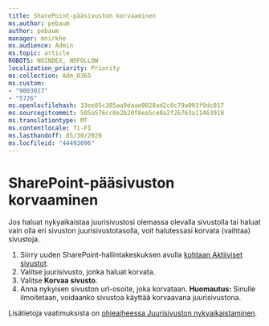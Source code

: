 ```yaml
---
title: SharePoint-pääsivuston korvaaminen
ms.author: pebaum
author: pebaum
manager: mnirkhe
ms.audience: Admin
ms.topic: article
ROBOTS: NOINDEX, NOFOLLOW
localization_priority: Priority
ms.collection: Adm_O365
ms.custom:
- "9003017"
- "5726"
ms.openlocfilehash: 33ee85c305aa9daae0028ad2c0c79a003f9dc017
ms.sourcegitcommit: 505a576cc0e2b20f8ea5ce0a2f26763a11463918
ms.translationtype: MT
ms.contentlocale: fi-FI
ms.lasthandoff: 05/30/2020
ms.locfileid: "44493096"
---
```

# <a name="replace-the-sharepoint-root-site"></a>SharePoint-pääsivuston korvaaminen
Jos haluat nykyaikaistaa juurisivustosi olemassa olevalla sivustolla tai haluat vain olla eri sivuston juurisivustotasolla, voit halutessasi korvata (vaihtaa) sivustoja.

1. Siirry uuden SharePoint-hallintakeskuksen avulla [kohtaan Aktiiviset sivustot](https://admin.microsoft.com/sharepoint?page=siteManagement&modern=true).
2. Valitse juurisivusto, jonka haluat korvata.
3. Valitse **Korvaa sivusto**.
4. Anna nykyisen sivuston url-osoite, joka korvataan. **Huomautus:** Sinulle ilmoitetaan, voidaanko sivustoa käyttää korvaavana juurisivustona.

Lisätietoja vaatimuksista on [ohjeaiheessa Juurisivuston nykyaikaistaminen](https://docs.microsoft.com/sharepoint/modern-root-site).